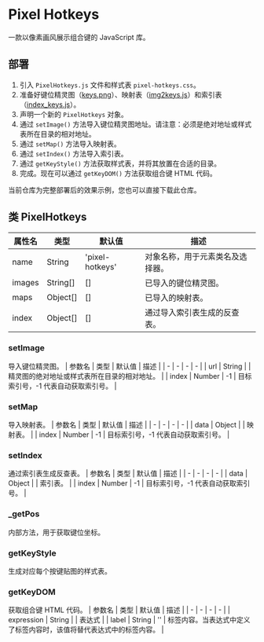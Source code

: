 # Pixel Hotkeys
一款以像素画风展示组合键的 JavaScript 库。

## 部署
1. 引入 `PixelHotkeys.js` 文件和样式表 `pixel-hotkeys.css`。
2. 准备好键位精灵图（[keys.png](./res/img/keys.png)）、映射表（[img2keys.js](./res/data/img2keys.js)）和索引表（[index_keys.js](./res/data/index_keys.js)）。
3. 声明一个新的 `PixelHotkeys` 对象。
4. 通过 `setImage()` 方法导入键位精灵图地址。请注意：必须是绝对地址或样式表所在目录的相对地址。
5. 通过 `setMap()` 方法导入映射表。
6. 通过 `setIndex()` 方法导入索引表。
7. 通过 `getKeyStyle()` 方法获取样式表，并将其放置在合适的目录。
8. 完成。现在可以通过 `getKeyDOM()` 方法获取组合键 HTML 代码。

当前仓库为完整部署后的效果示例，您也可以直接下载此仓库。

## 类 PixelHotkeys
| 属性名 | 类型 | 默认值 | 描述 |
| - | - | - | - |
| name | String | 'pixel-hotkeys' | 对象名称，用于元素类名及选择器。 |
| images | String[] | [] | 已导入的键位精灵图。 |
| maps | Object[] | [] | 已导入的映射表。 |
| index | Object[] | [] | 通过导入索引表生成的反查表。 |

### setImage
导入键位精灵图。
| 参数名 | 类型 | 默认值 | 描述 |
| - | - | - | - |
| url | String | | 精灵图的绝对地址或样式表所在目录的相对地址。 |
| index | Number | -1 | 目标索引号，-1 代表自动获取索引号。 |

### setMap
导入映射表。
| 参数名 | 类型 | 默认值 | 描述 |
| - | - | - | - |
| data | Object | | 映射表。 |
| index | Number | -1 | 目标索引号，-1 代表自动获取索引号。 |

### setIndex
通过索引表生成反查表。
| 参数名 | 类型 | 默认值 | 描述 |
| - | - | - | - |
| data | Object | | 索引表。 |
| index | Number | -1 | 目标索引号，-1 代表自动获取索引号。 |

### _getPos
内部方法，用于获取键位坐标。

### getKeyStyle
生成对应每个按键贴图的样式表。

### getKeyDOM
获取组合键 HTML 代码。
| 参数名 | 类型 | 默认值 | 描述 |
| - | - | - | - |
| expression | String | | 表达式 |
| label | String | '' | 标签内容。当表达式中定义了标签内容时，该值将替代表达式中的标签内容。 |
